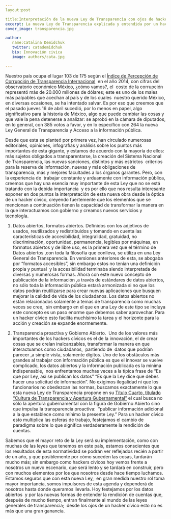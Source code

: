 ```yaml
---
layout:post 

title:Interpretación de la nueva Ley de Transparencia con ojos de hacker cívico. 
excerpt: La nueva Ley de Transparencia explicada y entendida por un hacker civico.
cover_image: transparencia.jpg

author:
   name:Catalina Demidchuk
   twitter: catademidchuk
   bio: Innovación civica
   image: authors/cata.jpg

---
```


Nuestro país ocupa el lugar 103 de 175 según el [Índice de Percepción de Corrupción de Transparencia Internacional](https://www.transparency.org/cpi2014/results)  en el año 2014, con cifras del observatorio económico México, ¿cómo vamos?, el  costo de la corrupción representó más de 20.000 millones de dólares; este es uno de los males más palpables que acechan al país y de los cuales  nuestro querido México, en diversas ocasiones, se ha intentado salvar. Es por eso que creemos que el pasado jueves 16 de abril sucedió, por lo menos en papel, algo significativo para la historia de México, algo que puede cambiar las cosas y que vale la pena detenerse a analizar: se aprobó en la cámara de diputados, en lo general, con 385 votos a favor, y en lo específico con 264 la nueva Ley General de Transparencia y Acceso a la información pública.

Desde que esta se planteó por primera vez, han circulado numerosas editoriales, opiniones, infografías y análisis sobre los puntos más importantes de esta gigante, y estamos de acuerdo con la mayoría de ellos: más sujetos obligados a transparentarse, la creación del Sistema Nacional de Transparencia, las nuevas sanciones, distintos y más estrictos  criterios para la reserva de información, nuevas y más obligaciones de transparencia, más y mejores facultades a los órganos garantes. Pero, con la experiencia de  trabajar constante y arduamente con información pública, creemos que hay una esencia muy importante de esta Ley que no se está tratando con la debida importancia  y es por ello que nos resulta interesante exponer en dos puntos la interpretación de esta nueva obra desde la óptica de un hacker cívico, creyendo fuertemente que los elementos que se mencionan a continuación tienen la capacidad de transformar la manera en la que interactuamos con gobierno y creamos nuevos servicios y tecnología. 

1.	Datos abiertos, formatos abiertos. Definidos con los adjetivos de usados, reutilizados y redistribuidos y tomando en cuenta las características de accesibilidad, integralidad, gratuidad, no discriminación, oportunidad, permanencia, legibles por máquinas, en formatos abiertos y de libre uso, es la primera vez que el término de Datos abiertos ,con toda la filosofía que conlleva, se utiliza en una Ley General de Transparencia. En versiones anteriores de esta, se abogaba por “formatos accesibles”, sin embargo estos no tenían una definición propia y puntual  y la accesibilidad terminaba siendo interpretada de diversas y numerosas formas. Ahora con este nuevo concepto de publicación de la información ,a través de estándares de datos abiertos, no sólo toda la información pública estará armonizada si no que los datos podrán reutilizarse para crear nuevas aplicaciones que busquen mejorar la calidad de vida de los ciudadanos. Los datos abiertos no están relacionados solamente a temas de transparencia como muchas veces se cree,  sin embargo en el que en una Ley de este tipo se incluya este concepto es un paso enorme que debemos saber aprovechar. Para un hacker cívico esto facilita muchísimo la tarea y el horizonte para la acción y creación se expande enormemente.

2.	Transparencia proactiva y Gobierno Abierto.  Uno de los valores más importantes de los hackers cívicos es el de la innovación, el de crear cosas que se creían inalcanzables, transformar la manera en que interactuamos como ciudadanos,  partiendo de  datos que podrían parecer ,a simple vista, solamente dígitos. Uno de los obstáculos más grandes al trabajar con información pública es que el innovar se vuelve complicado, los datos abiertos y la información publicada es la mínima indispensable,  nos enfrentamos muchas veces a la típica frase de “Es que por Ley, así se publican los datos” “Es que la Ley dice que debes hacer una solicitud de información”. No exigimos ilegalidad ni que los funcionarios no obedezcan las normas, buscamos exactamente lo que esta nueva Ley de Transparencia propone en su [Título Cuarto, titulado “Cultura de Transparencia y Apertura Gubernamental”](http://www.explica.la/ley/ley-transparencia) el cual busca no sólo la apertura gubernamental con la figura de Gobierno Abierto sino que impulsa la transparencia proactiva:  “publicar información adicional a la que establece como mínimo la presente Ley.” Para un hacker cívico esto multiplica las esferas de trabajo, festejamos el cambio de paradigma sobre lo que significa verdaderamente la rendición de cuentas. 

Sabemos que el mayor reto de la Ley será su implementación, como con muchas de las leyes que tenemos en este país, estamos conscientes que los resultados de esta normatividad se podrán ver reflejados recién a partir de un año, y que posiblemente por cómo suceden las cosas, tardarán mucho más; sin embargo como hackers cívicos hoy vemos frente a nosotros un nuevo escenario, que será lento y se tardará en construir, pero con muchos elementos por los que nosotros desde hace tiempo luchamos. Estamos seguros que con esta nueva Ley,  en gran medida nuestro rol toma mayor importancia, somos impulsores de esta agenda y dependerá de nosotros hasta donde queramos llevarla. 
Hoy festejamos por los datos abiertos  y por las nuevas formas de entender la rendición de cuentas que, después de mucho tiempo, entran finalmente al mundo de las leyes generales de transparencia;  desde los ojos de un hacker cívico esto no es más que una gran ganancia. 


